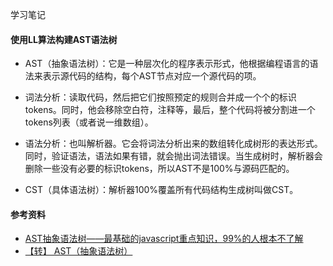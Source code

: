 学习笔记

#### 使用LL算法构建AST语法树

- AST（抽象语法树）：它是一种层次化的程序表示形式，他根据编程语言的语法来表示源代码的结构，每个AST节点对应一个源代码的项。

- 词法分析：读取代码，然后把它们按照预定的规则合并成一个个的标识tokens。同时，他会移除空白符，注释等，最后，整个代码将被分割进一个tokens列表（或者说一维数组）。

- 语法分析：也叫解析器。它会将词法分析出来的数组转化成树形的表达形式。同时，验证语法，语法如果有错，就会抛出词法错误。当生成树时，解析器会删除一些没有必要的标识tokens，所以AST不是100%与源码匹配的。

- CST（具体语法树）：解析器100%覆盖所有代码结构生成树叫做CST。

#### 参考资料
- [AST抽象语法树——最基础的javascript重点知识，99%的人根本不了解](https://segmentfault.com/a/1190000016231512)
- [【转】 AST（抽象语法树）](https://www.jianshu.com/p/019d449a9282)